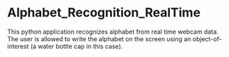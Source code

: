 # Alphabet_Recognition_RealTime
This python application recognizes alphabet from real time webcam data. The user is allowed to write the alphabet on the screen using an object-of-interest (a water bottle cap in this case).
